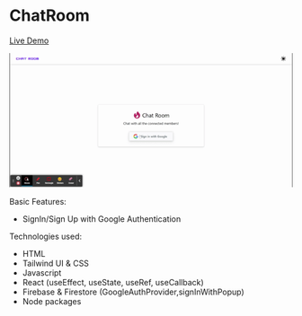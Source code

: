 # ChatRoom

<a href="">Live Demo</a>

![Demo Image](https://github.com/ahmadrazach/Javascript-Challanges/blob/main/charRoom/public/Chat%20Room.gif)

Basic Features:

- SignIn/Sign Up with Google Authentication

Technologies used:

- HTML
- Tailwind UI & CSS
- Javascript
- React (useEffect, useState, useRef, useCallback)
- Firebase & Firestore (GoogleAuthProvider,signInWithPopup)
- Node packages
